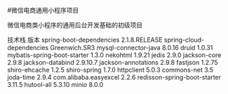 #微信电商通用小程序项目

微信电商类小程序的通用后台开发基础的初级项目

技术栈	版本
spring-boot-dependencies  2.1.8.RELEASE
spring-cloud-dependencies Greenwich.SR3
mysql-connector-java	8.0.16
druid	1.0.31
mybatis-spring-boot-starter   1.3.0
nekohtml	1.9.21
jedis	2.9.0
jackson-core	2.9.8
jackson-databind	2.9.10.7
jackson-annotations	2.9.8
fastjson	1.2.75
shiro-ehcache	1.2.5
shiro-spring	1.7.0
httpclient	5.0.3
commons-net	3.5
joda-time	2.9.4
com.alibaba.easyexcel	2.2.6
redisson-spring-boot-starter	3.11.5
hutool-all	5.3.10
minio	8.0.0
